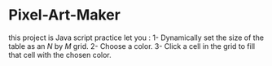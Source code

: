 # Pixel-Art-Maker
this project is Java script practice let you :
1- Dynamically set the size of the table as an _N_ by _M_ grid.
2- Choose a color.
3- Click a cell in the grid to fill that cell with the chosen color.
